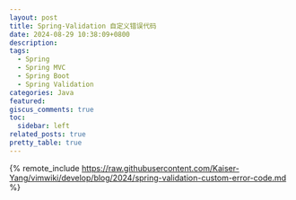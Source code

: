 ```yaml
---
layout: post
title: Spring-Validation 自定义错误代码
date: 2024-08-29 10:38:09+0800
description:
tags:
  - Spring
  - Spring MVC
  - Spring Boot
  - Spring Validation
categories: Java
featured:
giscus_comments: true
toc:
  sidebar: left
related_posts: true
pretty_table: true
---
```


{% remote_include https://raw.githubusercontent.com/Kaiser-Yang/vimwiki/develop/blog/2024/spring-validation-custom-error-code.md %}
